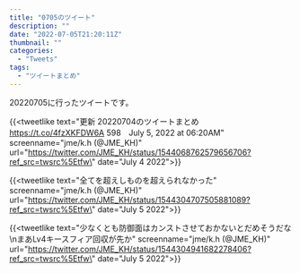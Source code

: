 ```yaml
---
title: "0705のツイート"
description: ""
date: "2022-07-05T21:20:11Z"
thumbnail: ""
categories:
  - "Tweets"
tags:
  - "ツイートまとめ"
---
```

20220705に行ったツイートです。
<!--more-->
{{<tweetlike text=\"更新 20220704のツイートまとめ https://t.co/4fzXKFDW6A 598　July 5, 2022 at 06:20AM\" screenname=\"jme/k.h (@JME_KH)\" url=\"https://twitter.com/JME_KH/status/1544068762579656706?ref_src=twsrc%5Etfw\" date=\"July 4 2022\">}}

{{<tweetlike text=\"全てを超えしものを超えられなかった\" screenname=\"jme/k.h (@JME_KH)\" url=\"https://twitter.com/JME_KH/status/1544304707505881089?ref_src=twsrc%5Etfw\" date=\"July 5 2022\">}}

{{<tweetlike text=\"少なくとも防御面はカンストさせておかないとだめそうだな\nまあLv4キースフィア回収が先か\" screenname=\"jme/k.h (@JME_KH)\" url=\"https://twitter.com/JME_KH/status/1544304941682278406?ref_src=twsrc%5Etfw\" date=\"July 5 2022\">}}

